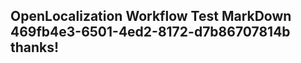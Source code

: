 <properties
ms.topic="hero-topic"
ms.test1="hero-topic"
ms.test2="test"/>

## OpenLocalization Workflow Test MarkDown 469fb4e3-6501-4ed2-8172-d7b86707814b thanks!
